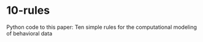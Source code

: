 # 10-rules
Python code to this paper: Ten simple rules for the computational modeling of behavioral data
